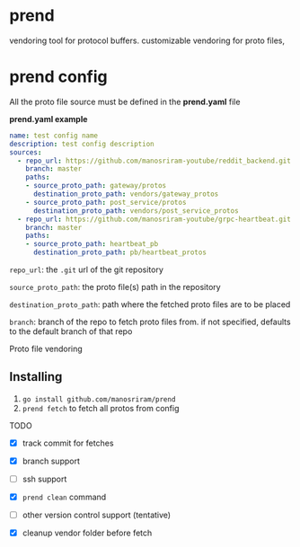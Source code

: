 # prend
vendoring tool for protocol buffers. customizable vendoring for proto files, 

# prend config
All the proto file source must be defined in the **prend.yaml** file

**prend.yaml example**
```yaml
name: test config name
description: test config description
sources:
  - repo_url: https://github.com/manosriram-youtube/reddit_backend.git
    branch: master
    paths:
    - source_proto_path: gateway/protos
      destination_proto_path: vendors/gateway_protos
    - source_proto_path: post_service/protos
      destination_proto_path: vendors/post_service_protos
  - repo_url: https://github.com/manosriram-youtube/grpc-heartbeat.git
    branch: master
    paths:
    - source_proto_path: heartbeat_pb
      destination_proto_path: pb/heartbeat_protos
```
`repo_url`: the `.git` url of the git repository

`source_proto_path`: the proto file(s) path in the repository

`destination_proto_path`: path where the fetched proto files are to be placed

`branch`: branch of the repo to fetch proto files from. if not specified, defaults to the default branch of that repo

Proto file vendoring

## Installing
1. `go install github.com/manosriram/prend`
2. `prend fetch` to fetch all protos from config


TODO
- [x] track commit for fetches
- [x] branch support
- [ ] ssh support
- [x] `prend clean` command
- [ ] other version control support (tentative)
- [x] cleanup vendor folder before fetch

